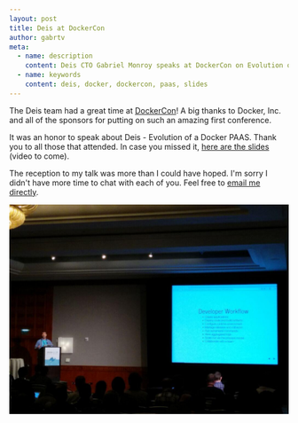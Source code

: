 ```yaml
---
layout: post
title: Deis at DockerCon
author: gabrtv
meta:
  - name: description
    content: Deis CTO Gabriel Monroy speaks at DockerCon on Evolution of a Docker PAAS
  - name: keywords
    content: deis, docker, dockercon, paas, slides
---
```


The Deis team had a great time at [DockerCon](http://dockercon.com)!  A big thanks to Docker, Inc. and all of the sponsors for putting on such an amazing first conference.

It was an honor to speak about Deis - Evolution of a Docker PAAS.  Thank you to all those that attended.  In case you missed it, [here are the slides](http://gabrtv.github.io/deis-dockercon-2014/) (video to come).

The reception to my talk was more than I could have hoped.  I'm sorry I didn't have more time to chat with each of you.  Feel free to [email me directly](mailto:gabriel@opdemand.com).

<img src="/assets/img/deis-at-dockercon.jpg" />